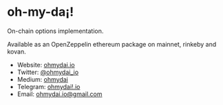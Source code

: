 # oh-my-da¡!

On-chain options implementation.

Available as an OpenZeppelin ethereum package on mainnet, rinkeby and kovan.

- Website: [ohmydai.io](https://ohmydai.io/)
- Twitter: [@ohmydai_io](https://twitter.com/ohmydai_io)
- Medium: [ohmydai](https://medium.com/ohmydai)
- Telegram: [ohmydai!.io](https://t.me/joinchat/DSUxh1QcM-e7SRQFzZywxQ)
- Email: [ohmydai.io@gmail.com](mailto:ohmydai.io@gmail.com)
